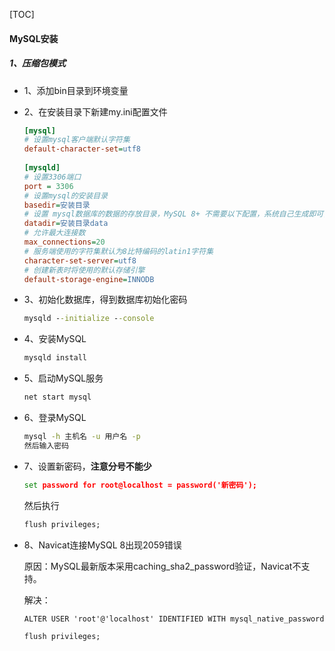 [TOC]



#### MySQL安装

##### 1、压缩包模式

- 1、添加bin目录到环境变量

- 2、在安装目录下新建my.ini配置文件

  ~~~ ini
  [mysql]
  # 设置mysql客户端默认字符集
  default-character-set=utf8
   
  [mysqld]
  # 设置3306端口
  port = 3306
  # 设置mysql的安装目录
  basedir=安装目录
  # 设置 mysql数据库的数据的存放目录，MySQL 8+ 不需要以下配置，系统自己生成即可，否则有可能报错
  datadir=安装目录data
  # 允许最大连接数
  max_connections=20
  # 服务端使用的字符集默认为8比特编码的latin1字符集
  character-set-server=utf8
  # 创建新表时将使用的默认存储引擎
  default-storage-engine=INNODB
  ~~~

- 3、初始化数据库，得到数据库初始化密码

  ~~~ cmd
  mysqld --initialize --console
  ~~~

- 4、安装MySQL

  ~~~ cmd
  mysqld install
  ~~~

- 5、启动MySQL服务

  ~~~ cmd
  net start mysql
  ~~~

- 6、登录MySQL

  ~~~ cmd
  mysql -h 主机名 -u 用户名 -p
  然后输入密码
  ~~~

- 7、设置新密码，**注意分号不能少**

  ~~~ cmd
  set password for root@localhost = password('新密码');  
  ~~~

  然后执行

  ~~~ cmd
  flush privileges;  
  ~~~

- 8、Navicat连接MySQL 8出现2059错误

  原因：MySQL最新版本采用caching_sha2_password验证，Navicat不支持。

  解决：

  ~~~ cmd
  ALTER USER 'root'@'localhost' IDENTIFIED WITH mysql_native_password BY 'password';
  
  flush privileges; 
  ~~~

  